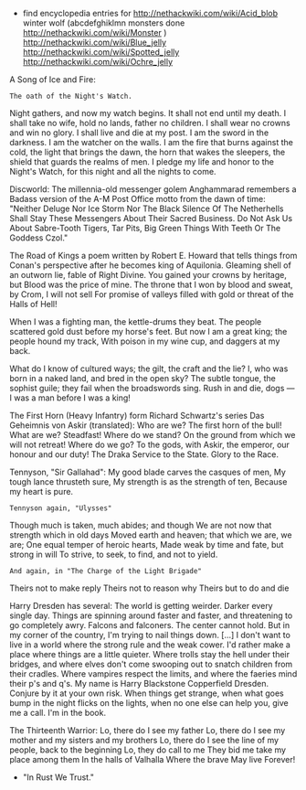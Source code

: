 * find encyclopedia entries for http://nethackwiki.com/wiki/Acid_blob winter wolf (abcdefghiklmn monsters done http://nethackwiki.com/wiki/Monster ) http://nethackwiki.com/wiki/Blue_jelly http://nethackwiki.com/wiki/Spotted_jelly http://nethackwiki.com/wiki/Ochre_jelly


A Song of Ice and Fire:

    The oath of the Night's Watch. 

Night gathers, and now my watch begins. It shall not end until my death. I shall take no wife, hold no lands, father no children. I shall wear no crowns and win no glory. I shall live and die at my post. I am the sword in the darkness. I am the watcher on the walls. I am the fire that burns against the cold, the light that brings the dawn, the horn that wakes the sleepers, the shield that guards the realms of men. I pledge my life and honor to the Night's Watch, for this night and all the nights to come. 


Discworld: 
The millennia-old messenger golem Anghammarad remembers a Badass version of the A-M Post Office motto from the dawn of time: "Neither Deluge Nor Ice Storm Nor The Black Silence Of The Netherhells Shall Stay These Messengers About Their Sacred Business. Do Not Ask Us About Sabre-Tooth Tigers, Tar Pits, Big Green Things With Teeth Or The Goddess Czol." 

 The Road of Kings a poem written by Robert E. Howard that tells things from Conan's perspective after he becomes king of Aquilonia.
Gleaming shell of an outworn lie, fable of Right Divine.
You gained your crowns by heritage, but Blood was the price of mine.
The throne that I won by blood and sweat, by Crom, I will not sell
For promise of valleys filled with gold or threat of the Halls of Hell!

When I was a fighting man, the kettle-drums they beat.
The people scattered gold dust before my horse's feet.
But now I am a great king; the people hound my track,
With poison in my wine cup, and daggers at my back.

What do I know of cultured ways; the gilt, the craft and the lie?
I, who was born in a naked land, and bred in the open sky?
The subtle tongue, the sophist guile; they fail when the broadswords sing.
Rush in and die, dogs — I was a man before I was a king!

The First Horn (Heavy Infantry) form Richard Schwartz's series Das Geheimnis von Askir (translated):
Who are we?
The first horn of the bull!
What are we?
Steadfast!
Where do we stand?
On the ground from which we will not retreat!
Where do we go?
To the gods, with Askir, the emperor, our honour and our duty!
The Draka
Service to the State. Glory to the Race. 


Tennyson, "Sir Gallahad":
My good blade carves the casques of men,
My tough lance thrusteth sure,
My strength is as the strength of ten,
Because my heart is pure.

    Tennyson again, "Ulysses" 

Though much is taken, much abides; and though
We are not now that strength which in old days
Moved earth and heaven; that which we are, we are;
One equal temper of heroic hearts,
Made weak by time and fate, but strong in will
To strive, to seek, to find, and not to yield.

    And again, in "The Charge of the Light Brigade" 

Theirs not to make reply
Theirs not to reason why
Theirs but to do and die 

 Harry Dresden has several:
The world is getting weirder. Darker every single day. Things are spinning around faster and faster, and threatening to go completely awry. Falcons and falconers. The center cannot hold.
But in my corner of the country, I'm trying to nail things down. [...] I don't want to live in a world where the strong rule and the weak cower. I'd rather make a place where things are a little quieter. Where trolls stay the hell under their bridges, and where elves don't come swooping out to snatch children from their cradles. Where vampires respect the limits, and where the faeries mind their p's and q's.
My name is Harry Blackstone Copperfield Dresden. Conjure by it at your own risk. When things get strange, when what goes bump in the night flicks on the lights, when no one else can help you, give me a call. I'm in the book. 


 The Thirteenth Warrior:
Lo, there do I see my father
Lo, there do I see my mother and my sisters and my brothers
Lo, there do I see the line of my people, back to the beginning
Lo, they do call to me
They bid me take my place among them
In the halls of Valhalla
Where the brave
May live
Forever! 

* "In Rust We Trust."


